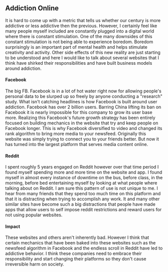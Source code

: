 ## Addiction Online

It is hard to come up with a metric that tells us whether our century is more addictive or less addictive then the previous. However, I certainly feel like many people myself included are constantly plugged into a digital world where there is constant stimulation. One of the many downsides of this constant stimulation is not being able to experience boredom. Boredom surprisingly is an important part of mental health and helps stimulate creativity and activity. Other side effects of this new reality are just starting to be understood and here I would like to talk about several websites that I think have shirked their responsibilities and have built business models around addiction.

#### Facebook

The big FB. Facebook is in a lot of hot water right now for allowing people's personal data to be slurped up so freely by anyone conducting a "research" study. What isn't catching headlines is how Facebook is built around user addiction. Facebook has over 2 billion users. Barring China lifting its ban on Facebook it is nearly impossible for this company to grow its user base more. Realizing this Facebook's future growth strategy has been entirely focused on building mechanics in the website that try and keep people on Facebook longer. This is why Facebook diversified to video and changed its rank algorithm to bring more media to your newsfeed. Originally this website was simply trying to connect you to your friends better. But now it has turned into the largest platform that serves media content online. 

####  Reddit

I spent roughly 5 years engaged on Reddit however over that time period I found myself spending more and more time on the website and app. I found myself in almost every instance of downtime on the bus, before class, in the morning, before bed entertaining myself by looking at what people where talking about on Reddit. I am sure this pattern of use is not unique to me. I hear from many friends that they spend too much time on this platform and that it is distracting when trying to accomplish any work. It and many other similar sites have become such a big distractions that people have made apps that allow users to self impose reddit restrictions and reward users for not using popular websites. 

#### Impact

These websites and others aren't inherently bad. However I think that certain mechanics that have been baked into these websites such as the newsfeed algorithm in Facebook and the endless scroll in Reddit have led to addictive behavior. I think these companies need to embrace their responsibility and start changing their platforms so they don't cause irreversible harm on society.

